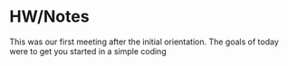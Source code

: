 # HW/Notes

This was our first meeting after the initial orientation. The goals of today were to get you started in a simple coding
